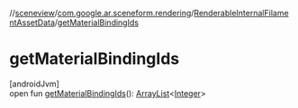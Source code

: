 //[sceneview](../../../index.md)/[com.google.ar.sceneform.rendering](../index.md)/[RenderableInternalFilamentAssetData](index.md)/[getMaterialBindingIds](get-material-binding-ids.md)

# getMaterialBindingIds

[androidJvm]\
open fun [getMaterialBindingIds](get-material-binding-ids.md)(): [ArrayList](https://developer.android.com/reference/kotlin/java/util/ArrayList.html)&lt;[Integer](https://developer.android.com/reference/kotlin/java/lang/Integer.html)&gt;
